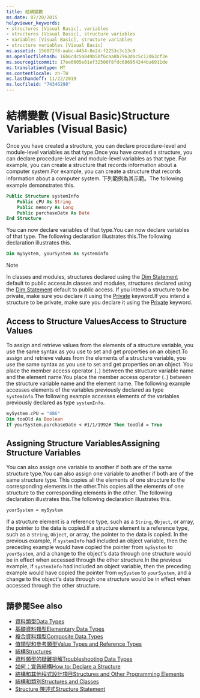 ```yaml
---
title: 結構變數
ms.date: 07/20/2015
helpviewer_keywords:
- structures [Visual Basic], variables
- structures [Visual Basic], structure variables
- variables [Visual Basic], structure variables
- structure variables [Visual Basic]
ms.assetid: 156872f8-aabc-4454-8e2d-f2253c3c13c9
ms.openlocfilehash: 16b6cdc5a849b50f6caa8b7963dac5c12d63cf3e
ms.sourcegitcommit: 17ee6605e01ef32506f8fdc686954244ba6911de
ms.translationtype: MT
ms.contentlocale: zh-TW
ms.lasthandoff: 11/22/2019
ms.locfileid: "74346298"
---
```

# <a name="structure-variables-visual-basic"></a><span data-ttu-id="0c920-102">結構變數 (Visual Basic)</span><span class="sxs-lookup"><span data-stu-id="0c920-102">Structure Variables (Visual Basic)</span></span>

<span data-ttu-id="0c920-103">Once you have created a structure, you can declare procedure-level and module-level variables as that type.</span><span class="sxs-lookup"><span data-stu-id="0c920-103">Once you have created a structure, you can declare procedure-level and module-level variables as that type.</span></span> <span data-ttu-id="0c920-104">For example, you can create a structure that records information about a computer system.</span><span class="sxs-lookup"><span data-stu-id="0c920-104">For example, you can create a structure that records information about a computer system.</span></span> <span data-ttu-id="0c920-105">下列範例為其示範。</span><span class="sxs-lookup"><span data-stu-id="0c920-105">The following example demonstrates this.</span></span>

```vb
Public Structure systemInfo
    Public cPU As String
    Public memory As Long
    Public purchaseDate As Date
End Structure
```

<span data-ttu-id="0c920-106">You can now declare variables of that type.</span><span class="sxs-lookup"><span data-stu-id="0c920-106">You can now declare variables of that type.</span></span> <span data-ttu-id="0c920-107">The following declaration illustrates this.</span><span class="sxs-lookup"><span data-stu-id="0c920-107">The following declaration illustrates this.</span></span>

```vb
Dim mySystem, yourSystem As systemInfo
```

> [!NOTE]
> <span data-ttu-id="0c920-108">In classes and modules, structures declared using the [Dim Statement](../../../../visual-basic/language-reference/statements/dim-statement.md) default to public access.</span><span class="sxs-lookup"><span data-stu-id="0c920-108">In classes and modules, structures declared using the [Dim Statement](../../../../visual-basic/language-reference/statements/dim-statement.md) default to public access.</span></span> <span data-ttu-id="0c920-109">If you intend a structure to be private, make sure you declare it using the [Private](../../../../visual-basic/language-reference/modifiers/private.md) keyword.</span><span class="sxs-lookup"><span data-stu-id="0c920-109">If you intend a structure to be private, make sure you declare it using the [Private](../../../../visual-basic/language-reference/modifiers/private.md) keyword.</span></span>

## <a name="access-to-structure-values"></a><span data-ttu-id="0c920-110">Access to Structure Values</span><span class="sxs-lookup"><span data-stu-id="0c920-110">Access to Structure Values</span></span>

<span data-ttu-id="0c920-111">To assign and retrieve values from the elements of a structure variable, you use the same syntax as you use to set and get properties on an object.</span><span class="sxs-lookup"><span data-stu-id="0c920-111">To assign and retrieve values from the elements of a structure variable, you use the same syntax as you use to set and get properties on an object.</span></span> <span data-ttu-id="0c920-112">You place the member access operator (`.`) between the structure variable name and the element name.</span><span class="sxs-lookup"><span data-stu-id="0c920-112">You place the member access operator (`.`) between the structure variable name and the element name.</span></span> <span data-ttu-id="0c920-113">The following example accesses elements of the variables previously declared as type `systemInfo`.</span><span class="sxs-lookup"><span data-stu-id="0c920-113">The following example accesses elements of the variables previously declared as type `systemInfo`.</span></span>

```vb
mySystem.cPU = "486"
Dim tooOld As Boolean
If yourSystem.purchaseDate < #1/1/1992# Then tooOld = True
```

## <a name="assigning-structure-variables"></a><span data-ttu-id="0c920-114">Assigning Structure Variables</span><span class="sxs-lookup"><span data-stu-id="0c920-114">Assigning Structure Variables</span></span>

<span data-ttu-id="0c920-115">You can also assign one variable to another if both are of the same structure type.</span><span class="sxs-lookup"><span data-stu-id="0c920-115">You can also assign one variable to another if both are of the same structure type.</span></span> <span data-ttu-id="0c920-116">This copies all the elements of one structure to the corresponding elements in the other.</span><span class="sxs-lookup"><span data-stu-id="0c920-116">This copies all the elements of one structure to the corresponding elements in the other.</span></span> <span data-ttu-id="0c920-117">The following declaration illustrates this.</span><span class="sxs-lookup"><span data-stu-id="0c920-117">The following declaration illustrates this.</span></span>

```vb
yourSystem = mySystem
```

<span data-ttu-id="0c920-118">If a structure element is a reference type, such as a `String`, `Object`, or array, the pointer to the data is copied.</span><span class="sxs-lookup"><span data-stu-id="0c920-118">If a structure element is a reference type, such as a `String`, `Object`, or array, the pointer to the data is copied.</span></span> <span data-ttu-id="0c920-119">In the previous example, if `systemInfo` had included an object variable, then the preceding example would have copied the pointer from `mySystem` to `yourSystem`, and a change to the object's data through one structure would be in effect when accessed through the other structure.</span><span class="sxs-lookup"><span data-stu-id="0c920-119">In the previous example, if `systemInfo` had included an object variable, then the preceding example would have copied the pointer from `mySystem` to `yourSystem`, and a change to the object's data through one structure would be in effect when accessed through the other structure.</span></span>

## <a name="see-also"></a><span data-ttu-id="0c920-120">請參閱</span><span class="sxs-lookup"><span data-stu-id="0c920-120">See also</span></span>

- [<span data-ttu-id="0c920-121">資料類型</span><span class="sxs-lookup"><span data-stu-id="0c920-121">Data Types</span></span>](../../../../visual-basic/programming-guide/language-features/data-types/index.md)
- [<span data-ttu-id="0c920-122">基礎資料類型</span><span class="sxs-lookup"><span data-stu-id="0c920-122">Elementary Data Types</span></span>](../../../../visual-basic/programming-guide/language-features/data-types/elementary-data-types.md)
- [<span data-ttu-id="0c920-123">複合資料類型</span><span class="sxs-lookup"><span data-stu-id="0c920-123">Composite Data Types</span></span>](../../../../visual-basic/programming-guide/language-features/data-types/composite-data-types.md)
- [<span data-ttu-id="0c920-124">值類型和參考類型</span><span class="sxs-lookup"><span data-stu-id="0c920-124">Value Types and Reference Types</span></span>](../../../../visual-basic/programming-guide/language-features/data-types/value-types-and-reference-types.md)
- [<span data-ttu-id="0c920-125">結構</span><span class="sxs-lookup"><span data-stu-id="0c920-125">Structures</span></span>](../../../../visual-basic/programming-guide/language-features/data-types/structures.md)
- [<span data-ttu-id="0c920-126">資料類型的疑難排解</span><span class="sxs-lookup"><span data-stu-id="0c920-126">Troubleshooting Data Types</span></span>](../../../../visual-basic/programming-guide/language-features/data-types/troubleshooting-data-types.md)
- [<span data-ttu-id="0c920-127">如何：宣告結構</span><span class="sxs-lookup"><span data-stu-id="0c920-127">How to: Declare a Structure</span></span>](../../../../visual-basic/programming-guide/language-features/data-types/how-to-declare-a-structure.md)
- [<span data-ttu-id="0c920-128">結構和其他程式設計項目</span><span class="sxs-lookup"><span data-stu-id="0c920-128">Structures and Other Programming Elements</span></span>](../../../../visual-basic/programming-guide/language-features/data-types/structures-and-other-programming-elements.md)
- [<span data-ttu-id="0c920-129">結構和類別</span><span class="sxs-lookup"><span data-stu-id="0c920-129">Structures and Classes</span></span>](../../../../visual-basic/programming-guide/language-features/data-types/structures-and-classes.md)
- [<span data-ttu-id="0c920-130">Structure 陳述式</span><span class="sxs-lookup"><span data-stu-id="0c920-130">Structure Statement</span></span>](../../../../visual-basic/language-reference/statements/structure-statement.md)
